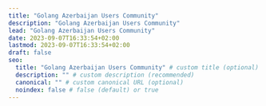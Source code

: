 ```yaml
---
title: "Golang Azerbaijan Users Community"
description: "Golang Azerbaijan Users Community"
lead: "Golang Azerbaijan Users Community"
date: 2023-09-07T16:33:54+02:00
lastmod: 2023-09-07T16:33:54+02:00
draft: false
seo:
  title: "Golang Azerbaijan Users Community" # custom title (optional)
  description: "" # custom description (recommended)
  canonical: "" # custom canonical URL (optional)
  noindex: false # false (default) or true
---
```

